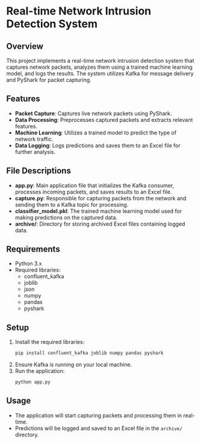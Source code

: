 # Real-time Network Intrusion Detection System

## Overview
This project implements a real-time network intrusion detection system that captures network packets, analyzes them using a trained machine learning model, and logs the results. The system utilizes Kafka for message delivery and PyShark for packet capturing.

## Features
- **Packet Capture**: Captures live network packets using PyShark.
- **Data Processing**: Preprocesses captured packets and extracts relevant features.
- **Machine Learning**: Utilizes a trained model to predict the type of network traffic.
- **Data Logging**: Logs predictions and saves them to an Excel file for further analysis.

## File Descriptions
- **app.py**: Main application file that initializes the Kafka consumer, processes incoming packets, and saves results to an Excel file.
- **capture.py**: Responsible for capturing packets from the network and sending them to a Kafka topic for processing.
- **classifier_model.pkl**: The trained machine learning model used for making predictions on the captured data.
- **archive/**: Directory for storing archived Excel files containing logged data.

## Requirements
- Python 3.x
- Required libraries:
  - confluent_kafka
  - joblib
  - json
  - numpy
  - pandas
  - pyshark

## Setup
1. Install the required libraries:
   ```bash
   pip install confluent_kafka joblib numpy pandas pyshark
   ```
2. Ensure Kafka is running on your local machine.
3. Run the application:
   ```bash
   python app.py
   ```

## Usage
- The application will start capturing packets and processing them in real-time.
- Predictions will be logged and saved to an Excel file in the `archive/` directory.
